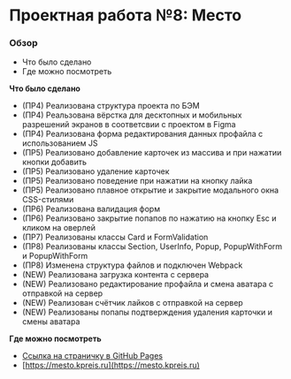 # Проектная работа №8: Место

### Обзор

- Что было сделано
- Где можно посмотреть

**Что было сделано**

- (ПР4) Реализована структура проекта по БЭМ
- (ПР4) Реальзована вёрстка для десктопных и мобильных разрешений экранов в соответсвии с проектом в Figma
- (ПР4) Реализована форма редактирования данных профайла с использованием JS
- (ПР5) Реализовано добавление карточек из массива и при нажатии кнопки добавить
- (ПР5) Реализовано удаление карточек
- (ПР5) Реализовано поведение при нажатии на кнопку лайка
- (ПР5) Реализовано плавное открытие и закрытие модального окна CSS-стилями
- (ПР6) Реализована валидация форм
- (ПР6) Реализовано закрытие попапов по нажатию на кнопку Esc и кликом на оверлей
- (ПР7) Реализованы классы Card и FormValidation
- (ПР8) Реализованы классы Section, UserInfo, Popup, PopupWithForm и PopupWithForm
- (ПР8) Изменена структура файлов и подключен Webpack
- (NEW) Реализована загрузка контента с сервера
- (NEW) Реализовано редактирование профайла и смена аватара с отправкой на сервер
- (NEW) Реализован счётчик лайков с отправкой на сервер
- (NEW) Реализованы попапы подтверждения удаления карточки и смены аватара

**Где можно посмотреть**

- [Ссылка на страничку в GitHub Pages](https://kpreis.github.io/mesto/)
- [https://mesto.kpreis.ru](https://mesto.kpreis.ru)
